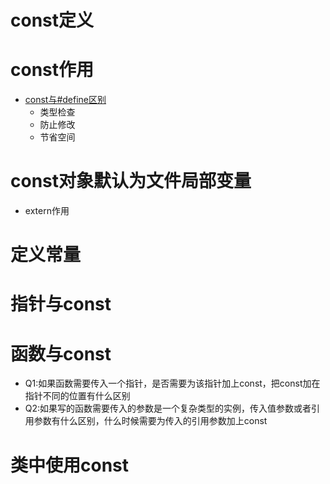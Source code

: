 # const定义
# const作用
* [const与#define区别](https://blog.csdn.net/love_gaohz/article/details/7567856)
  - 类型检查
  - 防止修改
  - 节省空间
# const对象默认为文件局部变量
* extern作用
# 定义常量
# 指针与const
# 函数与const
* Q1:如果函数需要传入一个指针，是否需要为该指针加上const，把const加在指针不同的位置有什么区别
* Q2:如果写的函数需要传入的参数是一个复杂类型的实例，传入值参数或者引用参数有什么区别，什么时候需要为传入的引用参数加上const
# 类中使用const